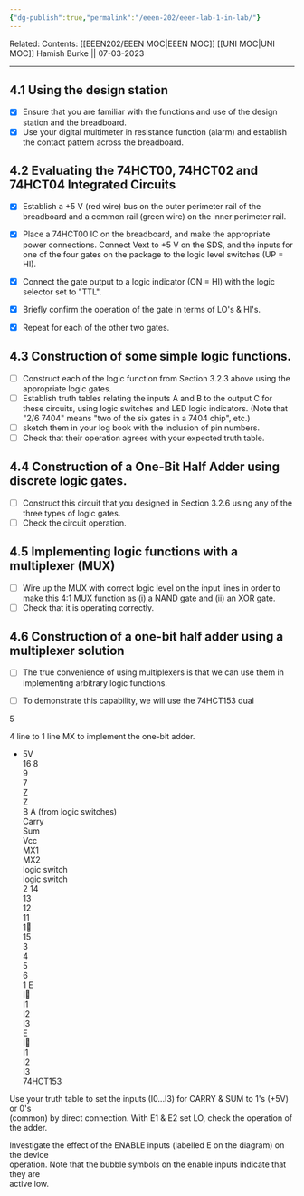 ```yaml
---
{"dg-publish":true,"permalink":"/eeen-202/eeen-lab-1-in-lab/"}
---
```



Related: 
Contents: [[EEEN202/EEEN MOC\|EEEN MOC]]
[[UNI MOC\|UNI MOC]]
Hamish Burke || 07-03-2023
***
## 4.1 Using the design station  
- [x] Ensure that you are familiar with the functions and use of the design station and the breadboard. 
- [x] Use your digital multimeter in resistance function (alarm) and establish the contact pattern across the breadboard.  
  
## 4.2 Evaluating the 74HCT00, 74HCT02 and 74HCT04 Integrated Circuits  
- [x] Establish a +5 V (red wire) bus on the outer perimeter rail of the breadboard and a  common rail (green wire) on the inner perimeter rail.
- [x] Place a 74HCT00 IC on the breadboard, and make the appropriate power connections. Connect Vext to +5 V on the  SDS, and the inputs for one of the four gates on the package to the logic level switches  (UP = HI). 
- [x] Connect the gate output to a logic indicator (ON = HI) with the logic  selector set to "TTL". 
- [x] Briefly confirm the operation of the gate in terms of LO's & HI's.
- [x] Repeat for each of the other two gates.  


## 4.3 Construction of some simple logic functions.  
- [ ] Construct each of the logic function from Section 3.2.3 above using the appropriate logic gates. 
- [ ] Establish truth tables relating the inputs A and B to the output C for these circuits, using logic switches and LED logic indicators. (Note that "2/6 7404" means "two of the six gates in a 7404 chip", etc.) 
- [ ] sketch them in your log book with the inclusion of pin numbers. 
- [ ] Check that their operation agrees with your expected truth table.  
  
## 4.4 Construction of a One-Bit Half Adder using discrete logic gates.  
- [ ] Construct this circuit that you designed in Section 3.2.6 using any of the three types of  logic gates. 
- [ ] Check the circuit operation.  
  
## 4.5 Implementing logic functions with a multiplexer (MUX)  
- [ ] Wire up the MUX with correct logic level on the input lines in order to make this 4:1 MUX function as (i) a NAND gate and (ii) an XOR gate.
- [ ] Check that it is operating correctly.  
  
## 4.6 Construction of a one-bit half adder using a multiplexer solution  
- [ ] The true convenience of using multiplexers is that we can use them in implementing arbitrary logic functions. 
- [ ] To demonstrate this capability, we will use the 74HCT153 dual

  
5  
  
4 line to 1 line MX to implement the one-bit adder.  
+ 5V  
16 8  
9  
7  
Z  
Z  
B A (from logic switches)  
Carry  
Sum  
Vcc  
MX1  
MX2  
logic switch  
logic switch  
2 14  
13  
12  
11  
1  
15  
3  
4  
5  
6  
1 E  
I  
I1  
I2  
I3  
E  
I  
I1  
I2  
I3  
74HCT153  
  
Use your truth table to set the inputs (I0...I3) for CARRY & SUM to 1's (+5V) or 0's  
(common) by direct connection. With E1 & E2 set LO, check the operation of the adder.  
  
Investigate the effect of the ENABLE inputs (labelled E on the diagram) on the device  
operation. Note that the bubble symbols on the enable inputs indicate that they are  
active low.